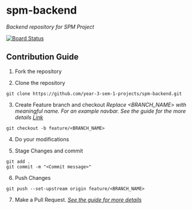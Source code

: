 # spm-backend
_Backend repository for SPM Project_

[![Board Status](https://dev.azure.com/SLIIT-Y3S1/d52aed57-f0cf-47a2-8940-e17c72afd536/21bd8aa0-1a0b-4261-a8a2-f8998ded5e76/_apis/work/boardbadge/da265296-5379-467f-9d0c-c9176264f565)](https://dev.azure.com/SLIIT-Y3S1/d52aed57-f0cf-47a2-8940-e17c72afd536/_boards/board/t/21bd8aa0-1a0b-4261-a8a2-f8998ded5e76/Microsoft.RequirementCategory/)

## Contribution Guide
1. Fork the repository

2. Clone the repository
```
git clone https://github.com/year-3-sem-1-projects/spm-backend.git
```
3. Create Feature branch and checkout
_Replace <BRANCH_NAME> with meaningful name. For an example navbar. See the guide for the more details [Link](https://www.atlassian.com/git/tutorials/comparing-workflows/feature-branch-workflow)_
```
git checkout -b feature/<BRANCH_NAME>
```
4. Do your modifications

5. Stage Changes and commit
```
git add .
git commit -m "<Commit message>"
```
6. Push Changes 
```
git push --set-upstream origin feature/<BRANCH_NAME>
```
7. Make a Pull Request. 
_[See the guide for more details](https://docs.github.com/en/free-pro-team@latest/github/collaborating-with-issues-and-pull-requests/creating-a-pull-request)_
